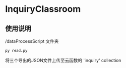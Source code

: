 # InquiryClassroom

## 使用说明

/dataProcessScript 文件夹

```
py read.py
```

将三个导出的JSON文件上传至云函数的 'inquiry' collection